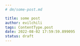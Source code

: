 ```yaml
---
# dm/some-post.md

title: some post
author: evilchili
tags: ContentType.post
date: 2022-08-02 17:59:59.899095
status: draft
---
```

